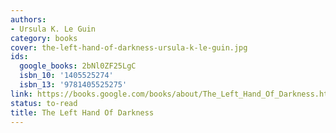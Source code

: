 ```yaml
---
authors:
- Ursula K. Le Guin
category: books
cover: the-left-hand-of-darkness-ursula-k-le-guin.jpg
ids:
  google_books: 2bNl0ZF25LgC
  isbn_10: '1405525274'
  isbn_13: '9781405525275'
link: https://books.google.com/books/about/The_Left_Hand_Of_Darkness.html?hl=&id=2bNl0ZF25LgC
status: to-read
title: The Left Hand Of Darkness
---
```

